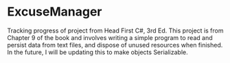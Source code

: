 # ExcuseManager
Tracking progress of project from Head First C#, 3rd Ed.
This project is from Chapter 9 of the book and involves writing a simple program to read and persist data from text files, and dispose of unused resources when finished.
In the future, I will be updating this to make objects Serializable.
